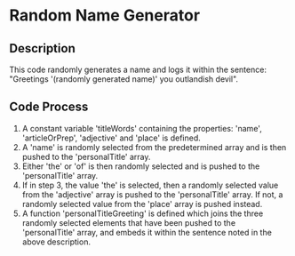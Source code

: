 # Random Name Generator 

## Description 
This code randomly generates a name and logs it within the sentence: "Greetings '(randomly generated name)' you outlandish devil". 

## Code Process 
1. A constant variable 'titleWords' containing the properties: 'name', 'articleOrPrep', 'adjective' and 'place' is defined. 
2. A 'name' is randomly selected from the predetermined array and is then pushed to the 'personalTitle' array. 
3. Either 'the' or 'of' is then randomly selected and is pushed to the 'personalTitle' array.
4. If in step 3, the value 'the' is selected, then a randomly selected value from the 'adjective' array is pushed to the 'personalTitle' array. If not,
   a randomly selected value from the 'place' array is pushed instead.
5. A function 'personalTitleGreeting' is defined which joins the three randomly selected elements that have been pushed to the 'personalTitle' array, and embeds
   it within the sentence noted in the above description. 
